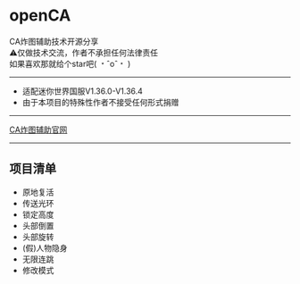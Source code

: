 # openCA
CA炸图辅助技术开源分享</br>
⚠️仅做技术交流，作者不承担任何法律责任</br>
如果喜欢那就给个star吧( ﹡ˆoˆ﹡ )
***
* 适配迷你世界国服V1.36.0-V1.36.4
* 由于本项目的特殊性作者不接受任何形式捐赠
***
[CA炸图辅助官网](http://caredstar.net) 
***
## 项目清单
* 原地复活
* 传送光环
* 锁定高度
* 头部倒置
* 头部旋转
* (假)人物隐身
* 无限连跳
* 修改模式
